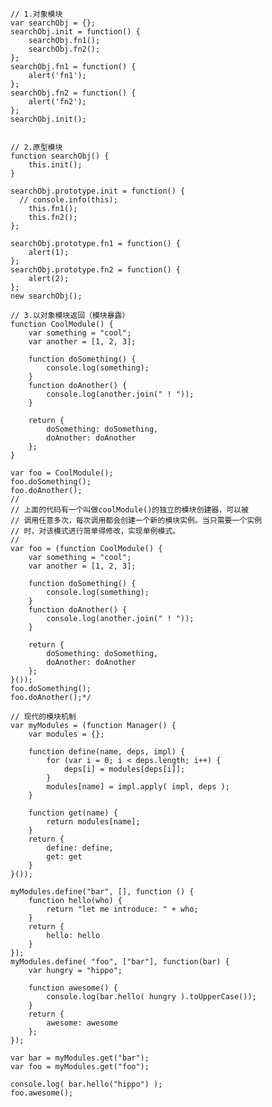 	// 1.对象模块
    var searchObj = {};
    searchObj.init = function() {
        searchObj.fn1();
        searchObj.fn2();
    };
    searchObj.fn1 = function() {
        alert('fn1');
    };
    searchObj.fn2 = function() {
        alert('fn2');
    };
    searchObj.init();

  	
	// 2.原型模块
    function searchObj() {
        this.init();
    }

    searchObj.prototype.init = function() {
      // console.info(this);
        this.fn1();
        this.fn2();
    };

    searchObj.prototype.fn1 = function() {
        alert(1);
    };
    searchObj.prototype.fn2 = function() {
        alert(2);
    };
    new searchObj(); 

    // 3.以对象模块返回（模块暴露）
    function CoolModule() {
        var something = "cool";
        var another = [1, 2, 3];

        function doSomething() {
            console.log(something);
        }
        function doAnother() {
            console.log(another.join(" ! "));
        }

        return {
            doSomething: doSomething,
            doAnother: doAnother
        };
    }

    var foo = CoolModule();
    foo.doSomething();
    foo.doAnother();
	// 
    // 上面的代码有一个叫做coolModule()的独立的模块创建器，可以被
    // 调用任意多次，每次调用都会创建一个新的模块实例。当只需要一个实例
    // 时，对该模式进行简单得修改，实现单例模式。
    //
    var foo = (function CoolModule() {
        var something = "cool";
        var another = [1, 2, 3];

        function doSomething() {
            console.log(something);
        }
        function doAnother() {
            console.log(another.join(" ! "));
        }

        return {
            doSomething: doSomething,
            doAnother: doAnother
        };
    }());
    foo.doSomething();
    foo.doAnother();*/

    // 现代的模块机制
    var myModules = (function Manager() {
        var modules = {};

        function define(name, deps, impl) {
            for (var i = 0; i < deps.length; i++) {
                deps[i] = modules[deps[i]];
            }
            modules[name] = impl.apply( impl, deps );
        }

        function get(name) {
            return modules[name];
        }
        return {
            define: define,
            get: get
        }
    }());

    myModules.define("bar", [], function () {
        function hello(who) {
            return "let me introduce: " + who;
        }
        return {
            hello: hello
        }
    });
    myModules.define( "foo", ["bar"], function(bar) {
        var hungry = "hippo";

        function awesome() {
            console.log(bar.hello( hungry ).toUpperCase());
        }
        return {
            awesome: awesome
        };
    });

    var bar = myModules.get("bar");
    var foo = myModules.get("foo");

    console.log( bar.hello("hippo") );
    foo.awesome();

